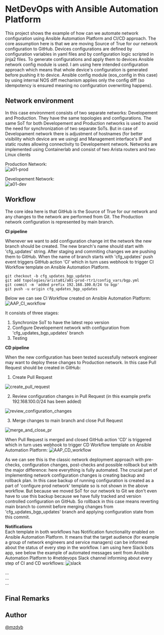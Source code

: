 # NetDevOps with Ansible Automation Platform

This project shows the example of how can we automate network configuration using Ansible Automation Platform and CI/CD approach. The core assumption here is that we are moving Source of True for our network configuration to GitHub. Devices configurations are defined by configuration variables in yaml files and by configuration logic scripted in jinja2 files. To generate configurations and apply them to devices Ansible network config module is used. I am using here intended configuration approach which means that whole device's configuration is generated before pushing it to device. Ansible config module (eos_config in this case) by using internal NOS diff mechanism applies only the config diff (so idempotency is ensured meaning no configuration overwriting happens).



## Network environment

In this case environment consists of two separate networks: Developement and Production. They have the same topologies and configurations. The same SoT for both Developement and Production networks is used to avoid the need for synchronization of two separate SoTs. But in case of Developament network there is adjustment of hostnames (for better visibility which device are we using) and Management interface's IP and static routes allowing connectivity to Developement network. Networks are implemented using Containerlab and consist of two Arista routers and two Linux clients
  
Production Network:  
![a01-prod](https://github.com/mzdyb/netdevops/assets/49950423/ca8ca593-66c2-4054-b994-69f7f22ff288)

Developement Network:  
![a01-dev](https://github.com/mzdyb/netdevops/assets/49950423/a114ab2b-c5a1-4c39-9d7d-7aa0296b50b5)



## Workflow
The core idea here is that GitHub is the Source of True for our network and any changes to the network are performed from Git. The Production network configuration is represented by main branch. 

**CI pipeline**

Whenever we want to add configuration change int the network the new branch should be created. The new branch's name should start with 'cfg_updates' string. After staging and commiting changes we are pushing them to GitHub. When the name of branch starts with 'cfg_updates' push event triggers GitHub action 'CI' which in turn uses webhook to trigger CI Workflow template on Ansible Automation Platform.

    git checkout -b cfg_updates_bgp_updates
    git add topologies/arista01/a01-prod-rtr1/config_vars/bgp.yml
    git commit -m 'added prefix 192.168.100.0/24 to bgp'
    git push -u origin cfg_updates_bgp_updates

Below we can see CI Workflow created on Ansible Automation Platform:
![AAP_CI_workflow](https://github.com/mzdyb/netdevops/assets/49950423/777cf07c-6f78-424a-94c0-b065bae1e76d)

It consists of three stages:
1. Synchronize SoT to have the latest repo version
2. Configure Developement network with configuration from 'cfg_updates_bgp_updates' branch
3. Testing
  
  
**CD pipeline**  

When the new configuration has been tested sucessfully network engineer may want to deploy these changes to Production network. In this case Pull Request should be created in GitHub:

1. Create Pull Request

![create_pull_request](https://github.com/mzdyb/netdevops/assets/49950423/8caab6c5-a408-4c65-b156-27169195a057)
 
2. Review configuration changes in Pull Request (in this example prefix 192.168.100.0/24 has been added)
   
![review_configuration_changes](https://github.com/mzdyb/netdevops/assets/49950423/9dcc77e0-64a8-42db-8f49-7a148f9f802a)

   
3. Merge changes to main branch and close Pull Request

![merge_and_close_pr](https://github.com/mzdyb/netdevops/assets/49950423/a3865106-21b9-45e1-865b-20d5d2f8a1b8)

When Pull Request is merged and closed GitHub action 'CD' is triggered which in turn uses webhook to trigger CD Workflow template on Ansible Automation Platform:
![AAP_CD_workflow](https://github.com/mzdyb/netdevops/assets/49950423/58882b63-c026-43f9-9d74-70879ea556a0)

As we can see this is the classic network deployment approach with pre-checks, configuration changes, post-checks and possible rollback but with the major difference: here everything is fully automated. The crucial part of implementing network configuration changes is creating backup and rollback plan. In this case backup of running configuration is created as a part of 'configure prod network' template so is not shown in the above workflow. But because we moved SoT for our network to Git we don't even have to use this backup because we have fully tracked and version controlled configuration on GitHub. So rollback in this case means reverting main branch to commit before merging changes from 'cfg_updates_bgp_updates' branch and applying configuration state from this commit.

**Notifications**  
Each template in both workflows has Notification functionality enabled on Ansible Automation Platform. It means that the target audience (for example a group of network engineers and service managers) can be informed about the status of every step in the workflow. I am using here Slack bots app, see below the example of automated messages sent from Ansible Automation Platform to #netdevops Slack channel informing about every step of CI and CD workflows:
![slack](https://github.com/mzdyb/netdevops/assets/49950423/be27c5cb-c179-45a1-9fc6-b9c5af04ac68)

  
...  
...  
...

## Final Remarks



## Author

[@mzdyb](https://www.linkedin.com/in/michal-zdyb-9aa4046/)

